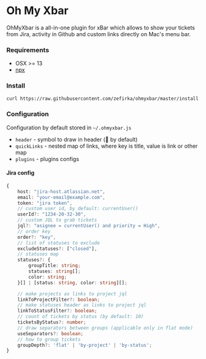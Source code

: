 # Oh My Xbar

OhMyXbar is a all-in-one plugin for xBar which allows to show your tickets from Jira, activity in Github and custom links directly on Mac's menu bar. 

### Requirements

- OSX >= 13
- [npx](https://www.npmjs.com/package/npx)

### Install

```bash
curl https://raw.githubusercontent.com/zefirka/ohmyxbar/master/install.sh | bash
```

### Configuration

Configuration by default stored in `~/.ohmyxbar.js`

- `header` - symbol to draw in header (🤔 by default)
- `quickLinks` - nested map of links, where key is title, value is link or other map
- `plugins` - plugins configs

#### Jira config

```ts
{
    host: "jira-host.atlassian.net",
    email: "your-email@example.com",
    token: "jira token",
    // custom user id, by default: currentUser()
    userId?: "1234-20-32-30",
    // custom JQL to grab tickets
    jql?: "asignee = currentUser() and priority = High",
    // order key
    order?: "key",
    // list of statuses to exclude
    excludeStatuses?: ["closed"],
    // statuses map
    statuses?: {
        groupTitle: string;
        statuses: string[];
        color: string;
    }[] | [status: string, color: string][];

    // make projects as links to project jql
    linkToProjectFilter?: boolean;
    // make statuses header as links to project jql
    linkToStatusFilter?: boolean;
    // count of tickets by status (by default: 10)
    ticketsByStatus?: number;
    // draw separators between groups (applicable only in flat mode)
    useSeparators?: boolean;
    // how to group tickets
    groupDepth?: 'flat' | 'by-project' | 'by-status';
}
```
